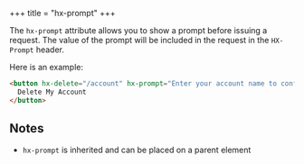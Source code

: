 +++
title = "hx-prompt"
+++

The `hx-prompt` attribute allows you to show a prompt before issuing a request.  The value of
the prompt will be included in the request in the `HX-Prompt` header.

Here is an example:

```html
<button hx-delete="/account" hx-prompt="Enter your account name to confirm deletion">
  Delete My Account
</button>
```

## Notes

* `hx-prompt` is inherited and can be placed on a parent element
